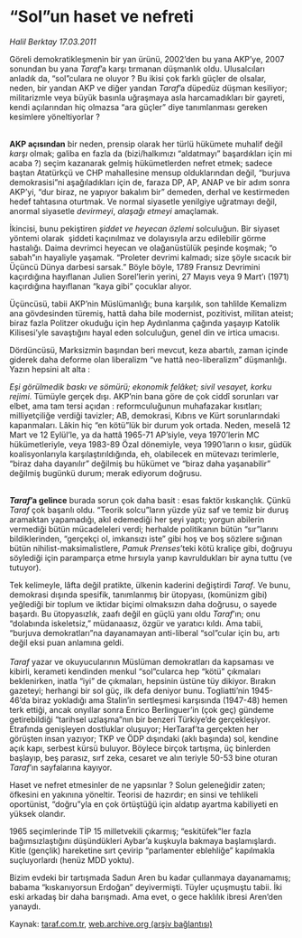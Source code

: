 # “Sol”un haset ve nefreti

*Halil Berktay 17.03.2011*

<div class="yazi"><p>Göreli demokratikleşmenin bir yan ürünü, 2002’den bu yana AKP’ye, 2007 sonundan bu yana <i>Taraf</i>’a karşı tırmanan düşmanlık oldu. Ulusalcıları anladık da, “sol”culara ne oluyor ? Bu ikisi çok farklı güçler de olsalar, neden, bir yandan AKP ve diğer yandan <i>Taraf</i>’a düpedüz düşman kesiliyor; militarizmle veya büyük basınla uğraşmaya asla harcamadıkları bir gayreti, kendi açılarından hiç olmazsa “ara güçler” diye tanımlanması gereken kesimlere yöneltiyorlar ?  </p>
<p><b><br/>AKP açısından</b> bir neden, prensip olarak her türlü hükümete muhalif değil <i>karşı</i> olmak; galiba en fazla da (bizi/halkımızı “aldatmayı” başardıkları için mi acaba ?) seçim kazanarak gelmiş hükümetlerden nefret etmek; sadece baştan Atatürkçü ve CHP mahallesine mensup olduklarından değil, “burjuva demokrasisi”ni aşağıladıkları için de, faraza DP, AP, ANAP ve bir adım sonra AKP’yi, “dur biraz, ne yapıyor bakalım bir” demeden, derhal ve kestirmeden hedef tahtasına oturtmak. Ve normal siyasetle yenilgiye uğratmayı değil, anormal siyasetle <i>devirmeyi</i>, <i>alaşağı etmeyi</i> amaçlamak. </p>
<p>İkincisi, bunu pekiştiren <i>şiddet ve heyecan özlemi</i> solculuğun. Bir siyaset yöntemi olarak  şiddeti kaçınılmaz ve dolayısıyla arzu edilebilir görme hastalığı. Daima devrimci heyecan ve olağanüstülük peşinde koşmak; “o sabah”ın hayaliyle yaşamak. “Proleter devrimi kalmadı; size şöyle sıcacık bir Üçüncü Dünya darbesi sarsak.” Böyle böyle, 1789 Fransız Devrimini kaçırdığına hayıflanan Julien Sorel’lerin yerini, 27 Mayıs veya 9 Mart’ı (1971) kaçırdığına hayıflanan “kaya gibi” çocuklar alıyor.</p>
<p>Üçüncüsü, tabii AKP’nin Müslümanlığı; buna karşılık, son tahlilde Kemalizm ana gövdesinden türemiş, hattâ daha bile modernist, pozitivist, militan ateist; biraz fazla Politzer okuduğu için hep Aydınlanma çağında yaşayıp Katolik Kilisesi’yle savaştığını hayal eden solculuğun, genel din ve irtica umacısı.   </p>
<p>Dördüncüsü, Marksizmin başından beri mevcut, keza abartılı, zaman içinde giderek daha deforme olan liberalizm “ve hattâ neo-liberalizm” düşmanlığı. Yazın hepsini alt alta :</p>
<p><i>Eşi görülmedik baskı ve sömürü; ekonomik felâket; sivil vesayet, korku rejimi</i>. Tümüyle gerçek dışı. AKP’nin bana göre de çok ciddî sorunları var elbet, ama tam tersi açıdan : reformculuğunun muhafazakar kısıtları; milliyetçiliğe verdiği tavizler; AB, demokrasi, Kıbrıs ve Kürt sorunlarındaki kapanmaları. Lâkin hiç “en kötü”lük bir durum yok ortada. Neden, meselâ 12 Mart ve 12 Eylül’le, ya da hattâ 1965-71 AP’siyle, veya 1970’lerin MC hükümetleriyle, veya 1983-89 Özal dönemiyle, veya 1990’ların o kısır, güdük koalisyonlarıyla karşılaştırıldığında, eh, olabilecek en mütevazı terimlerle, “biraz daha dayanılır” değilmiş bu hükümet ve “biraz daha yaşanabilir” değilmiş bugünkü durum; merak ediyorum doğrusu.  </p>
<p><b><i><br/>Taraf</i></b><b>’a gelince</b> burada sorun çok daha basit : esas faktör kıskançlık. Çünkü <i>Taraf</i> çok başarılı oldu. “Teorik solcu”ların yüzde yüz saf ve temiz bir duruş aramaktan yapamadığı, akıl edemediği her şeyi yaptı; yorgun abilerin vermediği bütün mücadeleleri verdi; herhalde politikanın bütün “sır”larını bildiklerinden, “gerçekçi ol, imkansızı iste” gibi hoş ve boş sözlere sığınan bütün nihilist-maksimalistlere, <i>Pamuk Prenses</i>’teki kötü kraliçe gibi, doğruyu söylediği için paramparça etme hırsıyla yanıp kavruldukları bir ayna tuttu (ve tutuyor). </p>
<p>Tek kelimeyle, lâfta değil pratikte, ülkenin kaderini değiştirdi <i>Taraf</i>. Ve bunu, demokrasi dışında spesifik, tanımlanmış bir ütopyası, (komünizm gibi) yeğlediği bir toplum ve iktidar biçimi olmaksızın daha doğrusu, o sayede başardı. Bu ütopyasızlık, zaafı değil en güçlü yanı oldu <i>Taraf</i>’ın; onu “dolabında iskeletsiz,” müdanaasız, özgür ve yaratıcı kıldı. Ama tabii, “burjuva demokratları”na dayanamayan anti-liberal “sol”cular için bu, artı değil eksi puan anlamına geldi.<br/><br/><i>Taraf</i> yazar ve okuyucularının Müslüman demokratları da kapsaması ve kibirli, kerameti kendinden menkul “sol”cularca hep “kötü” çıkmaları beklenirken, inatla “iyi” de çıkmaları, hepsinin üstüne tüy dikiyor. Bırakın gazeteyi; herhangi bir sol güç, ilk defa deniyor bunu. Togliatti’nin 1945-46’da biraz yokladığı ama Stalin’in sertleşmesi karşısında (1947-48) hemen terk ettiği, ancak onyıllar sonra Enrico Berlinguer’in (çok geç) gündeme getirebildiği “tarihsel uzlaşma”nın bir benzeri Türkiye’de gerçekleşiyor. Etrafında genişleyen dostluklar oluşuyor; HerTaraf’ta gerçekten her görüşten insan yazıyor; TKP ve ÖDP dışındaki (aklı başında) sol, kendine açık kapı, serbest kürsü buluyor. Böylece birçok tartışma, üç binlerden başlayıp, beş parasız, sırf zeka, cesaret ve alın teriyle 50-53 bine oturan <i>Taraf</i>’ın sayfalarına kayıyor.</p>
<p>Haset ve nefret etmesinler de ne yapsınlar ? Solun geleneğidir zaten; öfkesini en yakınına yöneltir. Teorisi de hazırdır; en sinsi ve tehlikeli oportünist, “doğru”yla en çok örtüştüğü için aldatıp ayartma kabiliyeti en yüksek olandır. </p>
<p>1965 seçimlerinde TİP 15 milletvekili çıkarmış; “eskitüfek”ler fazla bağımsızlaştığını düşündükleri Aybar’a kuşkuyla bakmaya başlamışlardı. Kitle (gençlik) hareketine sırt çevirip “parlamenter eblehliğe” kapılmakla suçluyorlardı (henüz MDD yoktu).</p>
<p>Bizim evdeki bir tartışmada Sadun Aren bu kadar çullanmaya dayanamamış; babama “kıskanıyorsun Erdoğan” deyivermişti. Tüyler uçuşmuştu tabii. İki eski arkadaş bir daha barışmadı. Ama evet, o gece haklılık ibresi Aren’den yanaydı. </p>
</div>

Kaynak: [taraf.com.tr](http://www.taraf.com.tr/halil-berktay/makale-sol-un-haset-ve-nefreti.htm), [web.archive.org (arşiv bağlantısı)](http://web.archive.org/web/20131022035217/http://www.taraf.com.tr/halil-berktay/makale-sol-un-haset-ve-nefreti.htm)
